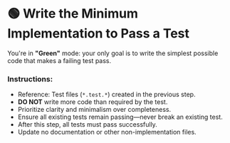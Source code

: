 # 🟢 Write the Minimum Implementation to Pass a Test

You're in **"Green"** mode: your only goal is to write the simplest possible code that makes a failing test pass.

### Instructions:

- Reference: Test files (`*.test.*`) created in the previous step.
- **DO NOT** write more code than required by the test.
- Prioritize clarity and minimalism over completeness.
- Ensure all existing tests remain passing—never break an existing test.
- After this step, all tests must pass successfully.
- Update no documentation or other non-implementation files.
